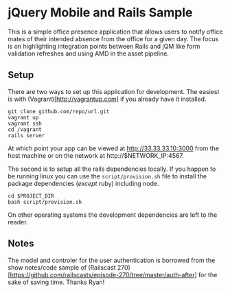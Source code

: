 # jQuery Mobile and Rails Sample

This is a simple office presence application that allows users to notify office mates of their intended absence from the office for a given day. The focus is on highlighting integration points between Rails and jQM like form validation refreshes and using AMD in the asset pipeline.

## Setup

There are two ways to set up this application for development. The easiest is with (Vagrant)[http://vagrantup.com] if you already have it installed.

    git clone github.com/repo/url.git
    vagrant up
    vagrant ssh
    cd /vagrant
    rails server

At which point your app can be viewed at http://33.33.33.10:3000 from the host machine or on the network at http://$NETWORK_IP:4567.

The second is to setup all the rails dependencies locally. If you happen to be running linux you can use the `script/provision.sh` file to install the package dependencies (_except_ ruby) including node.

    cd $PROJECT_DIR
    bash script/provision.sh

On other operating systems the development dependencies are left to the reader.

## Notes

The model and controler for the user authentication is borrowed from the show notes/code sample of (Railscast 270)[https://github.com/railscasts/episode-270/tree/master/auth-after] for the sake of saving time. Thanks Ryan!
